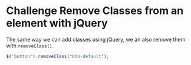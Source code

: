 # Challenge Remove Classes from an element with jQuery

The same way we can add classes using jQuery, we an also remove them with `removeClass()`.

```javascript
$("button").removeClass("btn-default");
```

